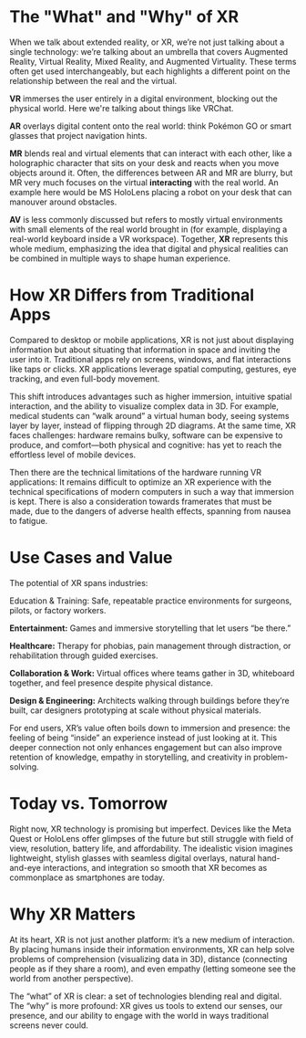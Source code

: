 # The "What" and "Why" of XR

When we talk about extended reality, or XR, we’re not just talking about a single technology: we’re talking about an umbrella that covers Augmented Reality, Virtual Reality, Mixed Reality, and Augmented Virtuality. These terms often get used interchangeably, but each highlights a different point on the relationship between the real and the virtual.

**VR** immerses the user entirely in a digital environment, blocking out the physical world. Here we're talking about things like VRChat.

**AR** overlays digital content onto the real world: think Pokémon GO or smart glasses that project navigation hints.

**MR** blends real and virtual elements that can interact with each other, like a holographic character that sits on your desk and reacts when you move objects around it. Often, the differences between AR and MR are blurry, but MR very much focuses on the virtual **interacting** with the real world. An example here would be MS HoloLens placing a robot on your desk that can manouver around obstacles.

**AV** is less commonly discussed but refers to mostly virtual environments with small elements of the real world brought in (for example, displaying a real-world keyboard inside a VR workspace).
Together, **XR** represents this whole medium, emphasizing the idea that digital and physical realities can be combined in multiple ways to shape human experience.

# How XR Differs from Traditional Apps

Compared to desktop or mobile applications, XR is not just about displaying information but about situating that information in space and inviting the user into it. Traditional apps rely on screens, windows, and flat interactions like taps or clicks. XR applications leverage spatial computing, gestures, eye tracking, and even full-body movement.

This shift introduces advantages such as higher immersion, intuitive spatial interaction, and the ability to visualize complex data in 3D. For example, medical students can “walk around” a virtual human body, seeing systems layer by layer, instead of flipping through 2D diagrams. At the same time, XR faces challenges: hardware remains bulky, software can be expensive to produce, and comfort—both physical and cognitive: has yet to reach the effortless level of mobile devices.

Then there are the technical limitations of the hardware running VR applications: It remains difficult to optimize an XR experience with the technical specifications of modern computers in such a way that immersion is kept. There is also a consideration towards framerates that must be made, due to the dangers of adverse health effects, spanning from nausea to fatigue.

# Use Cases and Value

The potential of XR spans industries:

Education & Training: Safe, repeatable practice environments for surgeons, pilots, or factory workers.

**Entertainment:** Games and immersive storytelling that let users “be there.”

**Healthcare:** Therapy for phobias, pain management through distraction, or rehabilitation through guided exercises.

**Collaboration & Work:** Virtual offices where teams gather in 3D, whiteboard together, and feel presence despite physical distance.

**Design & Engineering:** Architects walking through buildings before they’re built, car designers prototyping at scale without physical materials.

For end users, XR’s value often boils down to immersion and presence: the feeling of being “inside” an experience instead of just looking at it. This deeper connection not only enhances engagement but can also improve retention of knowledge, empathy in storytelling, and creativity in problem-solving.

# Today vs. Tomorrow

Right now, XR technology is promising but imperfect. Devices like the Meta Quest or HoloLens offer glimpses of the future but still struggle with field of view, resolution, battery life, and affordability. The idealistic vision imagines lightweight, stylish glasses with seamless digital overlays, natural hand-and-eye interactions, and integration so smooth that XR becomes as commonplace as smartphones are today.

# Why XR Matters

At its heart, XR is not just another platform: it’s a new medium of interaction. By placing humans inside their information environments, XR can help solve problems of comprehension (visualizing data in 3D), distance (connecting people as if they share a room), and even empathy (letting someone see the world from another perspective).

The “what” of XR is clear: a set of technologies blending real and digital. The “why” is more profound: XR gives us tools to extend our senses, our presence, and our ability to engage with the world in ways traditional screens never could.
